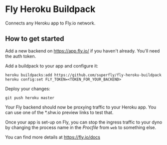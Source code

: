 # Fly Heroku Buildpack

Connects any Heroku app to Fly.io network.

## How to get started

Add a new backend on https://app.fly.io/ if you haven't already. You'll need the auth token.

Add a buildpack to your app and configure it:
```
heroku buildpacks:add https://github.com/superfly/fly-heroku-buildpack
heroku config:set FLY_TOKEN=<TOKEN_FOR_YOUR_BACKEND>
```

Deploy your changes:
```
git push heroku master
```

Your Fly backend should now be proxying traffic to your Heroku app. You can use one of the *.shw.io preview links to test that.

Once your app is set-up on Fly, you can stop the ingress traffic to your dyno by changing the process name in the _Procfile_ from `web` to something else.

You can find more details at https://fly.io/docs
